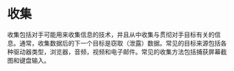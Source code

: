 # 收集
收集包括对手可能用来收集信息的技术，并且从中收集与贯彻对手目标有关的信息。通常，收集数据后的下一个目标是窃取（泄露）数据。常见的目标来源包括各种驱动器类型，浏览器，音频，视频和电子邮件。常见的收集方法包括捕获屏幕截图和键盘输入。